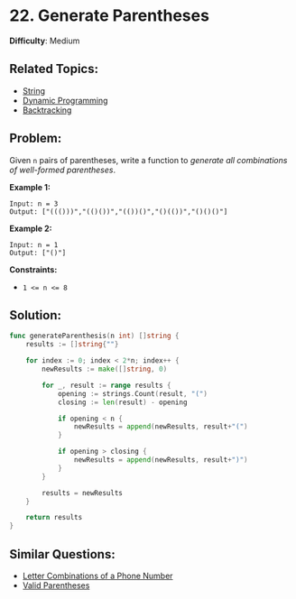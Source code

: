 # 22. Generate Parentheses

**Difficulty**: Medium

## Related Topics:

- [String](https://leetcode.com/tag/string/)
- [Dynamic Programming](https://leetcode.com/tag/dynamic-programming/)
- [Backtracking](https://leetcode.com/tag/backtracking/)

## Problem:

Given `n` pairs of parentheses, write a function to *generate all combinations of well-formed parentheses*.

**Example 1:**

```
Input: n = 3
Output: ["((()))","(()())","(())()","()(())","()()()"]
```

**Example 2:**

```
Input: n = 1
Output: ["()"]
```

**Constraints:**

- `1 <= n <= 8`

## Solution:

```go
func generateParenthesis(n int) []string {
	results := []string{""}

	for index := 0; index < 2*n; index++ {
		newResults := make([]string, 0)

		for _, result := range results {
			opening := strings.Count(result, "(")
			closing := len(result) - opening

			if opening < n {
				newResults = append(newResults, result+"(")
			}

			if opening > closing {
				newResults = append(newResults, result+")")
			}
		}

		results = newResults
	}

	return results
}
```

## Similar Questions:

- [Letter Combinations of a Phone Number](https://github.com/ju-popov/leetcode.com/tree/main/problems/letter-combinations-of-a-phone-number/)
- [Valid Parentheses](https://github.com/ju-popov/leetcode.com/tree/main/problems/valid-parentheses/)
